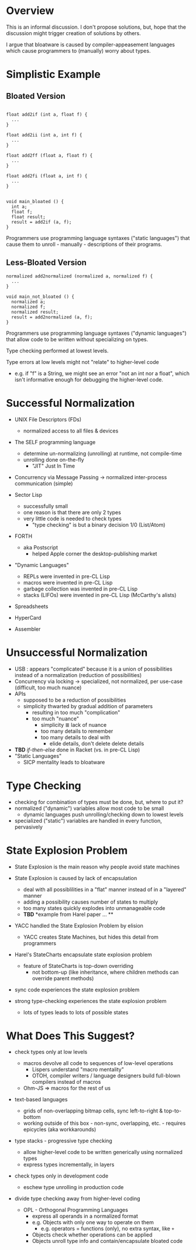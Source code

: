 # Overview
This is an informal discussion.  I don't propose solutions, but, hope that the discussion might trigger creation of solutions by others.

I argue that bloatware is caused by compiler-appeasement languages which cause programmers to (manually) worry about types.

# Simplistic Example
## Bloated Version
```

float add2if (int a, float f) {
  ...
}

float add2ii (int a, int f) {
  ...
}

float add2ff (float a, float f) {
  ...
}

float add2fi (float a, int f) {
  ...
}


void main_bloated () {
  int a;
  float f;
  float result;
  result = add2if (a, f);
}

```
Programmers use programming language syntaxes ("static languages") that cause them to unroll - manually - descriptions of their programs.

## Less-Bloated Version
```
normalized add2normalized (normalized a, normalized f) {
  ...
}

void main_not_bloated () {
  normalized a;
  normalized f;
  normalized result;
  result = add2normalized (a, f);
}
```

Programmers use programming language syntaxes ("dynamic languages") that allow code to be written without specializing on types.

Type checking performed at lowest levels.

Type errors at low levels might not "relate" to higher-level code
- e.g. if "f" is a String, we might see an error "not an int nor a float", which isn't informative enough for  debugging the higher-level code.

# Successful Normalization
- UNIX File Descriptors (FDs)
	- normalized access to all files & devices
- The SELF programming language
	- determine un-normalizing (unrolling) at runtime, not compile-time
	- unrolling done on-the-fly
		- "JIT" Just In Time
- Concurrency via Message Passing -> normalized inter-process communication (simple)
- Sector Lisp
	- successfully small
	- one reason is that there are only 2 types
	- very little code is needed to check types 
		- "type checking" is but a binary decision 1/0 (List/Atom)

- FORTH
	- aka Postscript
		- helped Apple corner the desktop-publishing market
- "Dynamic Languages"
	- REPLs were invented in pre-CL Lisp
	- macros were invented in pre-CL Lisp
	- garbage collection was invented in pre-CL Lisp
	- stacks (LIFOs) were invented in pre-CL Lisp (McCarthy's alists)
- Spreadsheets
- HyperCard
- Assembler

# Unsuccessful Normalization
- USB : appears "complicated" because it is a union of possibilities instead of a normalization (reduction of possibilities)
- Concurrency via locking -> specialized, not normalized, per use-case (difficult, too much nuance)
- APIs
	- supposed to be a reduction of possibilities
    - simplicity thwarted by gradual addition of parameters
	    - resulting in too much "complication"
	    - too much "nuance"
		    - simplicity ≣ lack of nuance
		    - too many details to remember
		    - too many details to deal with
			    - elide details, don't delete delete details
- **TBD** *if-then-else* done in Racket (vs. in pre-CL Lisp)
- "Static Languages"
	- SICP mentality leads to bloatware

# Type Checking
- checking for combination of types must be done, but, where to put it?
- normalized ("dynamic") variables allow most code to be small
	- dynamic languages push unrolling/checking down to lowest levels
- specialized ("static") variables are handled in every function, pervasively

# State Explosion Problem
- State Explosion is the main reason why people avoid state machines
- State Explosion is caused by lack of encapsulation 
	- deal with all possiblilities in a "flat" manner instead of in a "layered" manner
	- adding a possibility causes number of states to multiply
	- too many states quickly explodes into unmanageable code
	- **TBD** *example from Harel paper ... **
	
- YACC handled the State Explosion Problem by elision
	- YACC creates State Machines, but hides this detail from programmers
- Harel's StateCharts encapsulate state explosion problem
	- feature of StateCharts is top-down overriding
		- not bottom-up (like inheritance, where children methods can override parent methods)
	
- sync code experiences the state explosion problem
- strong type-checking experiences the state explosion problem
	- lots of types leads to lots of possible states


# What Does This Suggest? 
- check types only at low levels
	- macros devolve all code to sequences of low-level operations
		- Lispers understand "macro mentality"
		- OTOH, compiler writers / language designers build full-blown compilers instead of macros
	- Ohm-JS => macros for the rest of us
- text-based languages 
	- grids of non-overlapping bitmap cells, sync left-to-right & top-to-bottom
	- working outside of this box - non-sync, overlapping, etc. - requires epicycles (aka workkarounds)

- type stacks - progressive type checking
	- allow higher-level code to be written generically using normalized types
	- express types incrementally, in layers
	
- check types only in development code
	- eschew type unrolling in production code
	
- divide type checking away from higher-level coding
	- OPL - Orthogonal Programming Languages
		- express all operands in a normalized format
		- e.g. Objects with only one way to operate on them
			- e.g. operators = functions (only), no extra syntax, like `+`
		- Objects check whether operations can be applied
		- Objects unroll type info and contain/encapsulate bloated code
